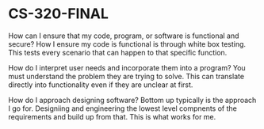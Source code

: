# CS-320-FINAL

How can I ensure that my code, program, or software is functional and secure?
  How I ensure my code is functional is through white box testing. This tests every scenario that can happen to that specific function.


How do I interpret user needs and incorporate them into a program?
  You must understand the problem they are trying to solve. This can translate directly into functionality even if they are unclear at first.
  
How do I approach designing software?
  Bottom up typically is the approach I go for. Designiing and engineering the lowest level compnents of the requirements and build up from that. This is what works for me.
  
